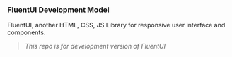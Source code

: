 ### FluentUI Development Model

FluentUI, another HTML, CSS, JS Library for responsive user interface and components.


> *This repo is for development version of FluentUI*
